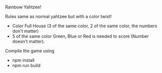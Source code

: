 Rainbow Yahtzee!

Rules same as normal yahtzee but with a color twist!
- Color Full House (3 of the same color, 2 of the same color, the numbers don't matter)
- 5 of the same color Green, Blue or Red is needed to score (Number doesn't matter).

Compile the game using
- npm install
- npm run build
